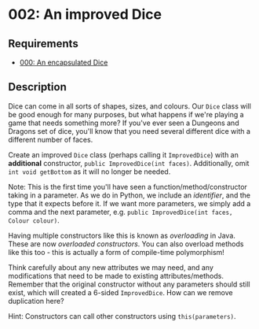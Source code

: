 # 002: An improved Dice

## Requirements
- [000: An encapsulated Dice](./000.md)

## Description
Dice can come in all sorts of shapes, sizes, and colours. Our `Dice` class will be good enough for many purposes, but what happens if we're playing a game that needs something more? If you've ever seen a Dungeons and Dragons set of dice, you'll know that you need several different dice with a different number of faces.

Create an improved `Dice` class (perhaps calling it `ImprovedDice`) with an **additional** constructor, `public ImprovedDice(int faces)`. Additionally, omit `int void getBottom` as it will no longer be needed.

Note: This is the first time you'll have seen a function/method/constructor taking in a parameter. As we do in Python, we include an *identifier*, and the type that it expects before it. If we want more parameters, we simply add a comma and the next parameter, e.g. `public ImprovedDice(int faces, Colour colour)`.

Having multiple constructors like this is known as *overloading* in Java. These are now *overloaded constructors*. You can also overload methods like this too - this is actually a form of compile-time polymorphism!

Think carefully about any new attributes we may need, and any modifications that need to be made to existing attributes/methods. Remember that the original constructor without any parameters should still exist, which will created a 6-sided `ImprovedDice`. How can we remove duplication here?

Hint: Constructors can call other constructors using `this(parameters)`.
